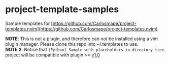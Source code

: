 # project-template-samples
Sample templates for [https://github.com/Carlosmape/project-templates.nvim](https://github.com/Carlosmape/project-templates.nvim)  

__NOTE__: This is not a plugin, and therefore can _not_ be installed using a vim plugin manager. Please clone this repo into ~/.templates to use.  
__NOTE 2__: Notice that `[Python] Sample with placeholders in directory tree` project will be compatible with plugin >= [v1.0](https://github.com/Carlosmape/project-templates.nvim/releases/tag/v1.0)  


